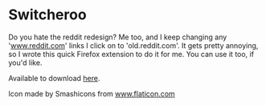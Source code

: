 <h1>Switcheroo</h1>

Do you hate the reddit redesign? Me too, and I keep changing any 'www.reddit.com' links I click on to 'old.reddit.com'. It gets pretty annoying, so I wrote this quick Firefox extension to do it for me. You can use it too, if you'd like.

Available to download [here](https://addons.mozilla.org/en-GB/firefox/addon/oldredditswitcheroo/).

Icon made by Smashicons from www.flaticon.com